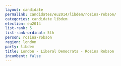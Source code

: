 ```yaml
---
layout: candidate
permalink: candidates/eu2014/libdem/rosina-robson/
categories: candidate libdem
election: eu2014
list-rank: 5
list-rank-ordinal: 5th
person: rosina-robson
region: london
party: libdem
title: London - Liberal Democrats - Rosina Robson
incumbent: false
---
```

